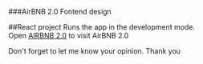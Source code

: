 ###AirBNB 2.0 Fontend design

##React project
Runs the app in the development mode.\
Open [AIRBNB 2.0](https://effulgent-khapse-a8e716.netlify.app/) to visit AirBNB 2.0

Don't forget to let me know your opinion.
Thank you

